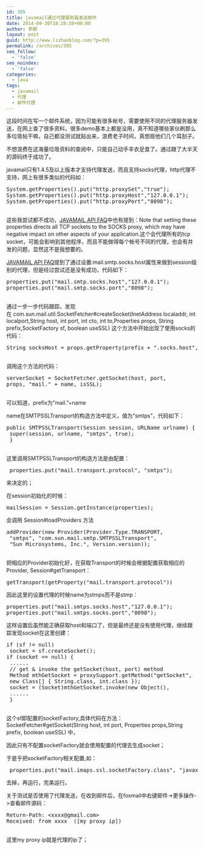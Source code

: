 ```yaml
---
id: 395
title: javamail通过代理服务器发送邮件
date: 2014-09-30T18:28:58+00:00
author: 李朝
layout: post
guid: http://www.lizhaoblog.com/?p=395
permalink: /archives/395
seo_follow:
  - 'false'
seo_noindex:
  - 'false'
categories:
  - java
tags:
  - javamail
  - 代理
  - 邮件代理
---
```

这段时间在写一个邮件系统，因为可能有很多帐号，需要使用不同的代理服务器发送，在网上查了很多资料，很多demo基本上都是没用，真不知道哪些家伙刷那么多垃圾帖干嘛，自己都没测试就贴出来，浪费老子时间，真想扇他们几个耳刮子。

不想浪费在这海量垃圾资料的查阅中，只能自己动手丰衣足食了。通过跟了大半天的源码终于成功了。

javamail只有1.4.5及以上版本才支持代理发送，而且支持socks代理，http代理不支持，网上有很多类似的代码如：

<pre class="brush: java; title: ; notranslate" title="">System.getProperties().put("http.proxySet","true");
System.getProperties().put("http.proxyHost","127.0.0.1");
System.getProperties().put("http.proxyPort","8098");

</pre>

这些我尝试都不成功，[JAVAMAIL API FAQ](http://www.oracle.com/technetwork/java/javamail/faq/index.html#proxy)中也有提到：Note that setting these properties directs all TCP sockets to the SOCKS proxy, which may have negative impact on other aspects of your application.这个会代理所有的tcp socket，可能会影响到其他程序，而且不能做得每个帐号不同的代理，也会有并发的问题，显然这不是我想要的。

[JAVAMAIL API FAQ](http://www.oracle.com/technetwork/java/javamail/faq/index.html#proxy)提到了通过设置:mail.smtp.socks.host属性来做到session级别的代理，但是经过尝试还是没有成功，代码如下：

<pre class="brush: java; title: ; notranslate" title="">properties.put("mail.smtp.socks.host","127.0.0.1");
properties.put("mail.smtp.socks.port","8098");

</pre>

通过一步一步代码跟踪，发现在 com.sun.mail.util.SocketFetcher#createSocket(InetAddress localaddr, int localport,String host, int port, int cto, int to,Properties props, String prefix,SocketFactory sf, boolean useSSL) 这个方法中开始出现了使用socks的代码：

<pre class="brush: java; title: ; notranslate" title="">String socksHost = props.getProperty(prefix + ".socks.host", null);

</pre>

调用这个方法的代码：

<pre class="brush: java; title: ; notranslate" title="">serverSocket = SocketFetcher.getSocket(host, port,
props, "mail." + name, isSSL);

</pre>

可以知道，prefix为&#8221;mail.&#8221;+name

name在SMTPSSLTransport的构造方法中定义，值为“smtps”，代码如下：

<pre class="brush: java; title: ; notranslate" title="">public SMTPSSLTransport(Session session, URLName urlname) {
 super(session, urlname, "smtps", true);
 }

</pre>

这里调用SMTPSSLTransport的构造方法是由配置：

<pre class="brush: java; title: ; notranslate" title=""> properties.put("mail.transport.protocol", "smtps");</pre>

来决定的；

在session初始化的时候：

<pre class="brush: java; title: ; notranslate" title="">mailSession = Session.getInstance(properties);
</pre>

会调用 Session#loadProviders 方法

<pre class="brush: java; title: ; notranslate" title="">addProvider(new Provider(Provider.Type.TRANSPORT,
 "smtps", "com.sun.mail.smtp.SMTPSSLTransport",
 "Sun Microsystems, Inc.", Version.version));

</pre>

把相应的Provider初始化好，在获取Transport的时候会根据配置获取相应的Provider, Session#getTransport：

<pre class="brush: java; title: ; notranslate" title="">getTransport(getProperty("mail.transport.protocol"))</pre>

因此这里的设置代理的时候name为stmps而不是stmp：

<pre class="brush: java; title: ; notranslate" title="">properties.put("mail.smtps.socks.host","127.0.0.1");
properties.put("mail.smtps.socks.port","8098");
</pre>

这样设置后虽然能正确获取host和端口了，但是最终还是没有使用代理，继续跟踪发现socket在这里创建：

<pre class="brush: java; title: ; notranslate" title="">if (sf != null)
 socket = sf.createSocket();
if (socket == null) {
 ......
 // get & invoke the getSocket(host, port) method
 Method mthGetSocket = proxySupport.getMethod("getSocket",
 new Class[] { String.class, int.class });
 socket = (Socket)mthGetSocket.invoke(new Object(),
 ......
 }

</pre>

这个sf即配置的socketFactory,具体代码在方法：SocketFetcher#getSocket(String host, int port, Properties props,String prefix, boolean useSSL) 中，

因此只有不配置socketFactory就会使用配置的代理去生成socket；

于是乎把socketFactory相关配置,如：

<pre class="brush: java; title: ; notranslate" title=""> properties.put("mail.imaps.ssl.socketFactory.class", "javax.net.ssl.SSLSocketFactory");</pre>

去掉，再运行，完美运行。

关于测试是否使用了代理发送，在收到邮件后，在foxmail中右键邮件->更多操作->查看邮件源码：

<pre class="brush: java; title: ; notranslate" title="">Return-Path: &lt;xxxx@gmail.com&gt;
Received: from xxxx  ([my proxy ip])

</pre>

这里my proxy ip就是代理的ip了；

&nbsp;

&nbsp;

&nbsp;